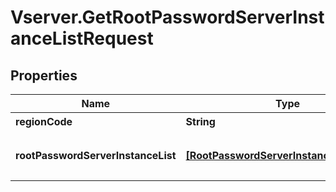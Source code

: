 # Vserver.GetRootPasswordServerInstanceListRequest

## Properties
Name | Type | Description | Notes
------------ | ------------- | ------------- | -------------
**regionCode** | **String** | REGION코드 | [optional] 
**rootPasswordServerInstanceList** | [**[RootPasswordServerInstanceParameter]**](RootPasswordServerInstanceParameter.md) | 루트패스워드서버인스턴스리스트 | 


